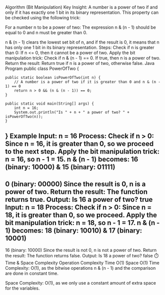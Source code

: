 Algorithm (Bit Manipulation)
Key Insight:
A number is a power of two if and only if it has exactly one 1 bit in its binary representation. This property can be checked using the following trick:

For a number n to be a power of two: The expression n & (n - 1) should be equal to 0 and n must be greater than 0.

n & (n - 1) clears the lowest set bit of n, and if the result is 0, it means that n has only one 1 bit in its binary representation.
Steps:
Check if n is greater than 0: If n <= 0, then it cannot be a power of two.
Apply the bit manipulation trick: Check if n & (n - 1) == 0. If true, then n is a power of two.
Return the result: Return true if n is a power of two, otherwise false.
 Java Program
public class PowerOfTwo {

    public static boolean isPowerOfTwo(int n) {
        // A number is a power of two if it is greater than 0 and n & (n - 1) == 0
        return n > 0 && (n & (n - 1)) == 0;
    }

    public static void main(String[] args) {
        int n = 16;
        System.out.println("Is " + n + " a power of two? " + isPowerOfTwo(n));
    }
}
 Example
Input:
n = 16
Process:
Check if n > 0: Since n = 16, it is greater than 0, so we proceed to the next step.
Apply the bit manipulation trick:
n = 16, so n - 1 = 15.
n & (n - 1) becomes:
16 (binary: 10000)
& 15 (binary: 01111)
---------------
0 (binary: 00000)
Since the result is 0, n is a power of two.
Return the result: The function returns true.
 Output:
Is 16 a power of two? true
Input:
n = 18
Process:
Check if n > 0: Since n = 18, it is greater than 0, so we proceed.
Apply the bit manipulation trick:
n = 18, so n - 1 = 17.
n & (n - 1) becomes:
18 (binary: 10010)
& 17 (binary: 10001)
---------------
16 (binary: 10000)
Since the result is not 0, n is not a power of two.
Return the result: The function returns false.
 Output:
Is 18 a power of two? false
⏱️ Time & Space Complexity
Operation	Complexity
Time	O(1)
Space	O(1)
Time Complexity: O(1), as the bitwise operations n & (n - 1) and the comparison are done in constant time.

Space Complexity: O(1), as we only use a constant amount of extra space for the variables.

